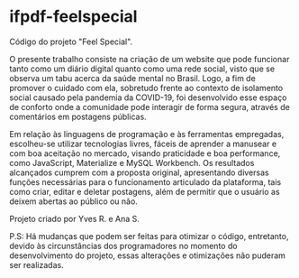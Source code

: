 # ifpdf-feelspecial
Código do projeto "Feel Special".

O presente trabalho consiste na criação de um website que pode funcionar tanto como um diário digital quanto como uma rede social, visto que se observa um tabu acerca da saúde mental no Brasil. Logo, a fim de promover o cuidado com ela, sobretudo frente ao contexto de isolamento social causado pela pandemia da COVID-19, foi desenvolvido esse espaço de conforto onde a comunidade pode interagir de forma segura, através de comentários em postagens públicas.

Em relação às linguagens de programação e às ferramentas empregadas, escolheu-se utilizar tecnologias livres, fáceis de aprender a manusear e com boa aceitação no mercado, visando praticidade e boa performance, como JavaScript, Materialize e MySQL Workbench. Os resultados alcançados cumprem com a proposta original, apresentando diversas funções necessárias para o funcionamento articulado da plataforma, tais como criar, editar e deletar postagens, além de permitir que o usuário as deixem abertas ao público ou não.

Projeto criado por Yves R. e Ana S.

P.S: Há mudanças que podem ser feitas para otimizar o código, entretanto, devido às circunstâncias dos programadores no momento do desenvolvimento do projeto, essas alterações e otimizações não puderam ser realizadas.
